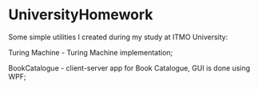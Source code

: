 # UniversityHomework
Some simple utilities I created during my study at ITMO University:

Turing Machine - Turing Machine implementation;

BookCatalogue - client-server app for Book Catalogue, GUI is done using WPF;
